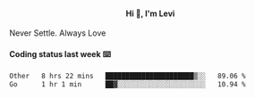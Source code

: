 <h4 style="text-align: center;">Hi 👋, I'm Levi</h4>  Never Settle. Always Love
<!---<img align="right" alt="Coding" width="300" src="https://i.pinimg.com/originals/81/17/8b/81178b47a8598f0c81c4799f2cdd4057.gif"></p> --->

#### Coding status last week ⌨️

<!--START_SECTION:waka-->

```txt
Other   8 hrs 22 mins   ██████████████████████▒░░   89.06 %
Go      1 hr 1 min      ██▓░░░░░░░░░░░░░░░░░░░░░░   10.94 %
```

<!--END_SECTION:waka-->

